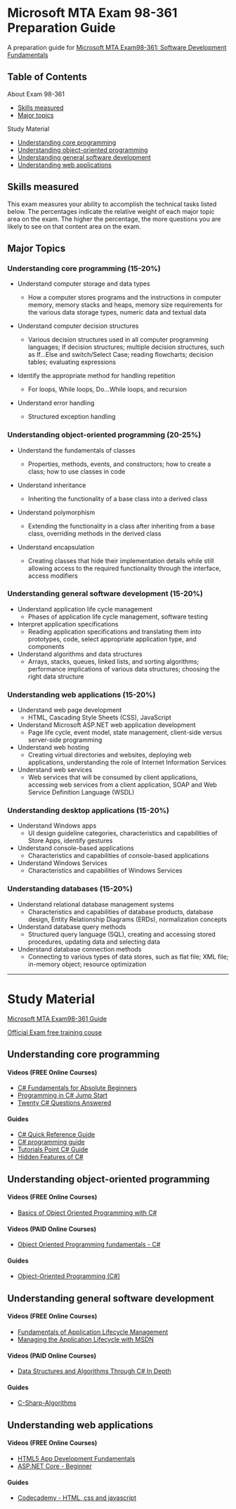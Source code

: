 # Microsoft MTA Exam 98-361 Preparation Guide
A preparation guide for [Microsoft MTA Exam98-361: Software Development Fundamentals](https://www.microsoft.com/en-us/learning/exam-98-361.aspx)


## Table of Contents
About Exam 98-361
* [Skills measured](#skills-measured)
* [Major topics](#major-topics)

Study Material
* [Understanding core programming](#understanding-core-programming)
* [Understanding object-oriented programming](#understanding-object-oriented-programming)
* [Understanding general software development](#understanding-general-software-development)
* [Understanding web applications](#understanding-web-applications)


## Skills measured

This exam measures your ability to accomplish the technical tasks listed below. The percentages indicate the relative weight of each major topic area on the exam. The higher the percentage, the more questions you are likely to see on that content area on the exam. 

## Major Topics

### Understanding core programming (15-20%)

- Understand computer storage and data types
  * How a computer stores programs and the instructions in computer memory, memory stacks and heaps, memory size requirements for the various data storage types, numeric data and textual data

- Understand computer decision structures
  * Various decision structures used in all computer programming languages; If decision structures; multiple decision structures, such as If…Else and switch/Select Case; reading flowcharts; decision tables; evaluating expressions

- Identify the appropriate method for handling repetition
  * For loops, While loops, Do...While loops, and recursion

- Understand error handling
  * Structured exception handling

### Understanding object-oriented programming (20-25%)

- Understand the fundamentals of classes
  * Properties, methods, events, and constructors; how to create a class; how to use classes in code

- Understand inheritance
  * Inheriting the functionality of a base class into a derived class

- Understand polymorphism
  * Extending the functionality in a class after inheriting from a base class, overriding methods in the derived class

- Understand encapsulation
  * Creating classes that hide their implementation details while still allowing access to the required functionality through the interface, access modifiers
  
 ### Understanding general software development (15-20%)
  
- Understand application life cycle management
  * Phases of application life cycle management, software testing
- Interpret application specifications
  * Reading application specifications and translating them into prototypes, code, select appropriate application type, and components
- Understand algorithms and data structures
  * Arrays, stacks, queues, linked lists, and sorting algorithms; performance implications of various data structures; choosing the right data structure

### Understanding web applications (15-20%)

- Understand web page development
  * HTML, Cascading Style Sheets (CSS), JavaScript
- Understand Microsoft ASP.NET web application development
  * Page life cycle, event model, state management, client-side versus server-side programming
- Understand web hosting
  * Creating virtual directories and websites, deploying web applications, understanding the role of Internet Information Services
- Understand web services
  * Web services that will be consumed by client applications, accessing web services from a client application, SOAP and Web Service Definition Language (WSDL)
  
### Understanding desktop applications (15-20%)

- Understand Windows apps
  * UI design guideline categories, characteristics and capabilities of Store Apps, identify gestures
- Understand console-based applications
  * Characteristics and capabilities of console-based applications
- Understand Windows Services
  * Characteristics and capabilities of Windows Services
  
### Understanding databases (15-20%)

- Understand relational database management systems
  * Characteristics and capabilities of database products, database design, Entity Relationship Diagrams (ERDs), normalization concepts
- Understand database query methods
  * Structured query language (SQL), creating and accessing stored procedures, updating data and selecting data
- Understand database connection methods
  * Connecting to various types of data stores, such as flat file; XML file; in-memory object; resource optimization
 
 ---
  
# Study Material

[Microsoft MTA Exam98-361 Guide](Downloads/Microsoft-MTA-Exam-98-361-%20Official-Guide.pdf)

[Official Exam free training couse](https://mva.microsoft.com/en-US/training-courses/software-development-fundamentals-8248?l=xiawPHKy_5104984382)

## Understanding core programming

#### Videos (FREE Online Courses)

* [C# Fundamentals for Absolute Beginners](https://mva.microsoft.com/en-US/training-courses/c-fundamentals-for-absolute-beginners-16169)
* [Programming in C# Jump Start](https://mva.microsoft.com/en-US/training-courses/programming-in-c-jump-start-14254)
* [Twenty C# Questions Answered](https://mva.microsoft.com/en-US/training-courses/twenty-c-questions-answered-8298)

#### Guides
* [C# Quick Reference Guide](https://github.com/andredarcie/csharp-quick-reference-guide)
* [C# programming guide](https://docs.microsoft.com/en-us/dotnet/csharp/programming-guide/index)
* [Tutorials Point C# Guide](https://www.tutorialspoint.com/csharp/index.htm)
* [Hidden Features of C#](https://stackoverflow.com/questions/9033/hidden-features-of-c?rq=1)

## Understanding object-oriented programming

#### Videos (FREE Online Courses)
* [Basics of Object Oriented Programming with C#](https://www.udemy.com/basics-of-object-oriented-programming-with-csharp/)

#### Videos (PAID Online Courses)
* [Object Oriented Programming fundamentals - C#](https://www.pluralsight.com/courses/object-oriented-programming-fundamentals-csharp)

#### Guides
* [Object-Oriented Programming (C#)](https://docs.microsoft.com/en-us/dotnet/csharp/programming-guide/concepts/object-oriented-programming)

## Understanding general software development 

#### Videos (FREE Online Courses)
* [Fundamentals of Application Lifecycle Management](https://mva.microsoft.com/en-US/training-courses/fundamentals-of-application-lifecycle-management-10520?l=YdJk8C87_3004984382)
* [Managing the Application Lifecycle with MSDN](https://mva.microsoft.com/en-US/training-courses/managing-the-application-lifecycle-with-msdn-9018?l=ls9iwKU3_7404984382)

#### Videos (PAID Online Courses)
* [Data Structures and Algorithms Through C# In Depth](https://www.udemy.com/data-structures-and-algorithms-in-csharp/)

#### Guides
* [C-Sharp-Algorithms](https://github.com/aalhour/C-Sharp-Algorithms)

## Understanding web applications

#### Videos (FREE Online Courses)
* [HTML5 App Development Fundamentals](https://mva.microsoft.com/en-US/training-courses/preparing-for-exam-mta-98375-html5-app-development-fundamentals-8354)
* [ASP.NET Core - Beginner](https://mva.microsoft.com/en-US/training-courses/aspnet-core-beginner-18153)

#### Guides
* [Codecademy - HTML, css and javascript ](https://www.codecademy.com/courses/html-javascript-css)

